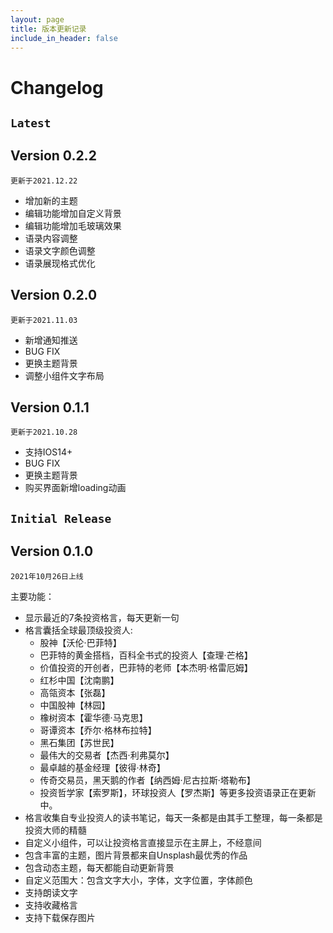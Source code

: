 ```yaml
---
layout: page
title: 版本更新记录
include_in_header: false
---
```


# Changelog




## `Latest`


## Version 0.2.2

`更新于2021.12.22`

- 增加新的主题
- 编辑功能增加自定义背景
- 编辑功能增加毛玻璃效果
- 语录内容调整
- 语录文字颜色调整
- 语录展现格式优化

## Version 0.2.0

`更新于2021.11.03`


* 新增通知推送
* BUG FIX
* 更换主题背景
* 调整小组件文字布局



## Version 0.1.1

`更新于2021.10.28`


* 支持IOS14+
* BUG FIX
* 更换主题背景
* 购买界面新增loading动画



## `Initial Release`

## Version 0.1.0
`2021年10月26日上线`

主要功能：

* 显示最近的7条投资格言，每天更新一句
* 格言囊括全球最顶级投资人: 
  * 股神【沃伦·巴菲特】
  * 巴菲特的黄金搭档，百科全书式的投资人【查理·芒格】
  * 价值投资的开创者，巴菲特的老师【本杰明·格雷厄姆】
  * 红杉中国【沈南鹏】
  * 高瓴资本【张磊】
  * 中国股神【林园】
  * 橡树资本【霍华德·马克思】
  * 哥谭资本【乔尔·格林布拉特】
  * 黑石集团【苏世民】
  * 最伟大的交易者【杰西·利弗莫尔】
  * 最卓越的基金经理【彼得·林奇】
  * 传奇交易员，黑天鹅的作者【纳西姆·尼古拉斯·塔勒布】
  * 投资哲学家【索罗斯】，环球投资人【罗杰斯】等更多投资语录正在更新中。
* 格言收集自专业投资人的读书笔记，每天一条都是由其手工整理，每一条都是投资大师的精髓
* 自定义小组件，可以让投资格言直接显示在主屏上，不经意间
* 包含丰富的主题，图片背景都来自Unsplash最优秀的作品
* 包含动态主题，每天都能自动更新背景
* 自定义范围大：包含文字大小，字体，文字位置，字体颜色
* 支持朗读文字
* 支持收藏格言
* 支持下载保存图片